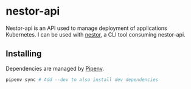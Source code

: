 # nestor-api

Nestor-api is an API used to manage deployment of applications Kubernetes. I can be used with [nestor](https://github.com/ChauffeurPrive/nestor), a CLI tool consuming nestor-api.

## Installing

Dependencies are managed by [Pipenv](https://github.com/pypa/pipenv).

```bash
pipenv sync # Add --dev to also install dev dependencies
```
